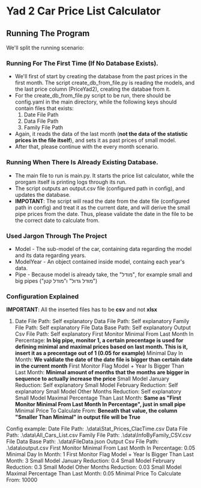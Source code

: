 # Yad 2 Car Price List Calculator

## Running The Program
We'll split the running scenario:

### Running For The First Time (If No Database Exists).
* We'll first of start by creating the database from the past prices in the first month. The script create_db_from_file.py is reading the models, and the last price column (PriceYad2), creating the databae from it.
* For the create_db_from_file.py script to be run, there should be config.yaml in the main directory, while the following keys should contain files that exists:
  1. Date File Path
  1. Data File Path
  1. Family File Path
* Again, it reads the data of the last month (**not the data of the statistic prices in the file itself**), and sets it as past prices of small model.
* After that, please continue with the every month scenario.

### Running When There Is Already Existing Database.
* The main file to run is main.py. It starts the price list calculator, while the prorgam itself is printing logs through its run.
* The script outputs an output.csv file (configured path in config), and updates the database.
* **IMPOTANT**: The script will read the date from the date file (configured path in config) and treat it as the current date, and will derive the small pipe prices from the date. Thus, please validate the date in the file to be the correct date to calculate from.

### Used Jargon Through The Project
* Model - The sub-model of the car, containing data regarding the model and its data regarding years.
* ModelYear - An object contained inside model, containg each year's data.
* Pipe - Because model is already take, the "מודל", for example small and big pipes ("מודל גדול" ו"מודל קטן")

### Configuration Explained
**IMPORTANT**: All the inserted files has to be **csv** and not **xlsx**
1. Date File Path: Self explanatory 
Data File Path: Self explanatory 
Family File Path: Self explanatory 
File Data Base Path: Self explanatory 
Output Csv File Path: Self explanatory 
First Monitor Minimal From Last Month In Percentage: **In big pipe, monitor 1, a certain precentage is used for defining minimal and maximal prices based on last month. This is it, insert it as a precentage out of 1 (0.05 for example)**
Minimal Day In Month: **We valdiate the date of the date file is bigger than certain date in the current month**
First Monitor Flag Model + Year Is Bigger Than Last Month: **Minimal amount of months that the months are bigger in sequence to actually increase the price** 
Small Model January Reduction: Self explanatory
Small Model February Reduction: Self explanatory
Small Model Other Months Reduction: Self explanatory
Small Model Maximal Percentage Than Last Month: **Same as "First Monitor Minimal From Last Month In Percentage", just in small pipe**
Minimal Price To Calculate From: **Beneath that value, the column "Smaller Than Minimal" in output file will be True**

Config example:
Date File Path: .\\data\\Stat_Prices_ClacTime.csv
Data File Path: .\\data\\All_Cars_List.csv
Family File Path: .\\data\\InfoByFamily_CSV.csv
File Data Base Path: .\\data\\FileData.json
Output Csv File Path: .\\data\\output.csv
First Monitor Minimal From Last Month In Percentage: 0.05
Minimal Day In Month: 1
First Monitor Flag Model + Year Is Bigger Than Last Month: 3
Small Model January Reduction: 0.4
Small Model February Reduction: 0.3
Small Model Other Months Reduction: 0.03
Small Model Maximal Percentage Than Last Month: 0.05
Minimal Price To Calculate From: 10000
